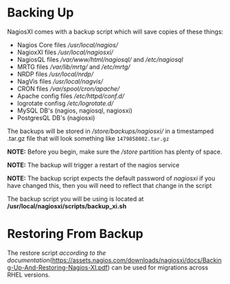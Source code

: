 # Backing Up
NagiosXI comes with a backup script which will save copies of these things:
- Nagios Core files _/usr/local/nagios/_
- NagioxXI files _/usr/local/nagiosxi/_
- NagiosQL files _/var/www/html/nagiosql/_ and _/etc/nagiosql_
- MRTG files _/var/lib/mrtg/_ and _/etc/mrtg/_
- NRDP files _/usr/local/nrdp/_
- NagVis files _/usr/local/nagvis/_
- CRON files _/var/spool/cron/apache/_
- Apache config files _/etc/httpd/conf.d/_
- logrotate confisg _/etc/logrotate.d/_
- MySQL DB's (nagios, nagiosql, nagiosxi)
- PostgresQL DB's (nagiosxi)

The backups will be stored in _/store/backups/nagiosxi/_ in a timestamped .tar.gz file that will look something like `1479858002.tar.gz`

**NOTE:** Before you begin, make sure the _/store_ partition has plenty of space.

**NOTE:** The backup will trigger a restart of the nagios service

**NOTE:** The backup script expects the default password of _nagiosxi_ if you have changed this, then you will need to reflect that change in the script

The backup script you will be using is located at **/usr/local/nagiosxi/scripts/backup_xi.sh**

# Restoring From Backup
The restore script _according to the documentation_(https://assets.nagios.com/downloads/nagiosxi/docs/Backing-Up-And-Restoring-Nagios-XI.pdf) can be used for migrations across RHEL versions.

